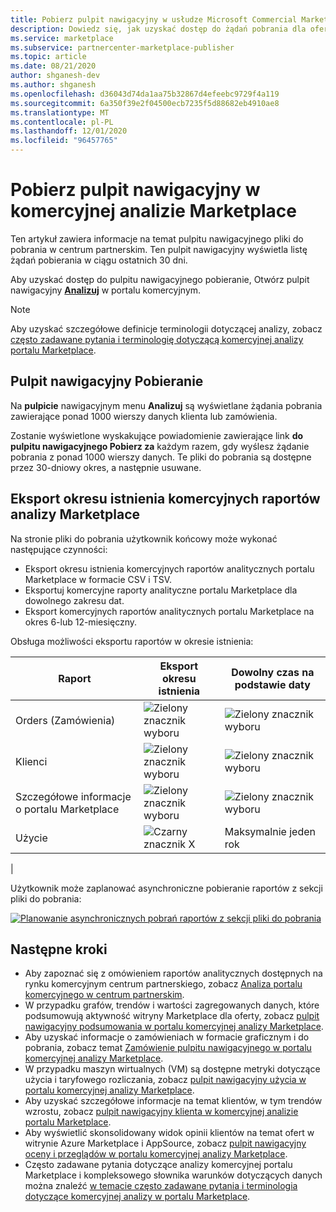 ```yaml
---
title: Pobierz pulpit nawigacyjny w usłudze Microsoft Commercial Marketplace Analytics w centrum partnerskim — Azure Marketplace
description: Dowiedz się, jak uzyskać dostęp do żądań pobrania dla ofert portalu Marketplace.
ms.service: marketplace
ms.subservice: partnercenter-marketplace-publisher
ms.topic: article
ms.date: 08/21/2020
author: shganesh-dev
ms.author: shganesh
ms.openlocfilehash: d36043d74da1aa75b32867d4efeebc9729f4a119
ms.sourcegitcommit: 6a350f39e2f04500ecb7235f5d88682eb4910ae8
ms.translationtype: MT
ms.contentlocale: pl-PL
ms.lasthandoff: 12/01/2020
ms.locfileid: "96457765"
---
```

# <a name="downloads-dashboard-in-commercial-marketplace-analytics"></a>Pobierz pulpit nawigacyjny w komercyjnej analizie Marketplace

Ten artykuł zawiera informacje na temat pulpitu nawigacyjnego pliki do pobrania w centrum partnerskim. Ten pulpit nawigacyjny wyświetla listę żądań pobierania w ciągu ostatnich 30 dni.

Aby uzyskać dostęp do pulpitu nawigacyjnego pobieranie, Otwórz pulpit nawigacyjny **[Analizuj](https://partner.microsoft.com/dashboard/commercial-marketplace/analytics/summary)** w portalu komercyjnym.

>[!NOTE]
> Aby uzyskać szczegółowe definicje terminologii dotyczącej analizy, zobacz [często zadawane pytania i terminologię dotyczącą komercyjnej analizy portalu Marketplace](../analytics-faq.md).

## <a name="downloads-dashboard"></a>Pulpit nawigacyjny Pobieranie

Na **pulpicie** nawigacyjnym menu **Analizuj** są wyświetlane żądania pobrania zawierające ponad 1000 wierszy danych klienta lub zamówienia.

Zostanie wyświetlone wyskakujące powiadomienie zawierające link **do pulpitu nawigacyjnego Pobierz za** każdym razem, gdy wyślesz żądanie pobrania z ponad 1000 wierszy danych. Te pliki do pobrania są dostępne przez 30-dniowy okres, a następnie usuwane.

## <a name="lifetime-export-of-commercial-marketplace-analytics-reports"></a>Eksport okresu istnienia komercyjnych raportów analizy Marketplace

Na stronie pliki do pobrania użytkownik końcowy może wykonać następujące czynności:

- Eksport okresu istnienia komercyjnych raportów analitycznych portalu Marketplace w formacie CSV i TSV.
- Eksportuj komercyjne raporty analityczne portalu Marketplace dla dowolnego zakresu dat.
- Eksport komercyjnych raportów analitycznych portalu Marketplace na okres 6-lub 12-miesięczny.

Obsługa możliwości eksportu raportów w okresie istnienia:

| Raport | Eksport okresu istnienia | Dowolny czas na podstawie daty |
| - | - | - |
| Orders (Zamówienia) | ![Zielony znacznik wyboru](media/check-green-yes.png) | ![Zielony znacznik wyboru](media/check-green-yes.png) |
| Klienci | ![Zielony znacznik wyboru](media/check-green-yes.png) | ![Zielony znacznik wyboru](media/check-green-yes.png) |
| Szczegółowe informacje o portalu Marketplace | ![Zielony znacznik wyboru](media/check-green-yes.png) | ![Zielony znacznik wyboru](media/check-green-yes.png) |
| Użycie | ![Czarny znacznik X](media/check-black-no.png) | Maksymalnie jeden rok |
|

Użytkownik może zaplanować asynchroniczne pobieranie raportów z sekcji pliki do pobrania:

[![Planowanie asynchronicznych pobrań raportów z sekcji pliki do pobrania](media/download-reports.png)](media/download-reports.png#lightbox)

## <a name="next-steps"></a>Następne kroki

- Aby zapoznać się z omówieniem raportów analitycznych dostępnych na rynku komercyjnym centrum partnerskiego, zobacz [Analiza portalu komercyjnego w centrum partnerskim](./analytics.md).
- W przypadku grafów, trendów i wartości zagregowanych danych, które podsumowują aktywność witryny Marketplace dla oferty, zobacz [pulpit nawigacyjny podsumowania w portalu komercyjnej analizy Marketplace](../summary-dashboard.md).
- Aby uzyskać informacje o zamówieniach w formacie graficznym i do pobrania, zobacz temat [Zamówienie pulpitu nawigacyjnego w portalu komercyjnej analizy Marketplace](../orders-dashboard.md).
- W przypadku maszyn wirtualnych (VM) są dostępne metryki dotyczące użycia i taryfowego rozliczania, zobacz [pulpit nawigacyjny użycia w portalu komercyjnej analizy Marketplace](../usage-dashboard.md).
- Aby uzyskać szczegółowe informacje na temat klientów, w tym trendów wzrostu, zobacz [pulpit nawigacyjny klienta w komercyjnej analizie portalu Marketplace](../customer-dashboard.md).
- Aby wyświetlić skonsolidowany widok opinii klientów na temat ofert w witrynie Azure Marketplace i AppSource, zobacz [pulpit nawigacyjny oceny i przeglądów w portalu komercyjnej analizy Marketplace](./ratings-reviews.md).
- Często zadawane pytania dotyczące analizy komercyjnej portalu Marketplace i kompleksowego słownika warunków dotyczących danych można znaleźć [w temacie często zadawane pytania i terminologia dotyczące komercyjnej analizy w portalu Marketplace](../analytics-faq.md).